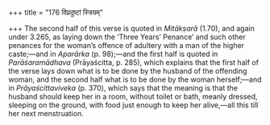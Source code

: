 +++
title = "176 विप्रदुष्टां स्त्रियम्"

+++
The second half of this verse is quoted in *Mitākṣarā* (1.70), and again
under 3.265, as laying down the ‘Three Years’ Penance’ and such other
penances for the woman’s offence of adultery with a man of the higher
caste;—and in *Aparārka* (p. 98);—and the first half is quoted in
*Parāśaramādhava* (Prāyaścitta, p. 285), which explains that the first
half of the verse lays down what is to be done by the husband of the
offending woman, and the second half what is to be done by the woman
herself;—and in *Prāyaścittaviveka* (p. 370), which says that the
meaning is that the husband should keep her in a room, without toilet or
bath, meanly dressed, sleeping on the ground, with food just enough to
keep her alive,—all this till her next menstruation.



